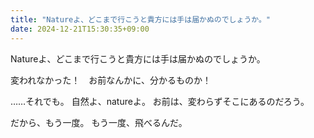 ```yaml
---
title: "Natureよ、どこまで行こうと貴方には手は届かぬのでしょうか。"
date: 2024-12-21T15:30:35+09:00
---
```

Natureよ、どこまで行こうと貴方には手は届かぬのでしょうか。

変われなかった！　お前なんかに、分かるものか！

……それでも。
自然よ、natureよ。
お前は、変わらずそこにあるのだろう。


だから、もう一度。
もう一度、飛べるんだ。

